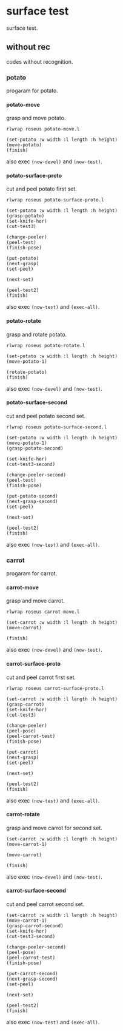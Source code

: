 # surface test
surface test.  

## without rec
codes without recognition.

### potato
progaram for potato.

#### potato-move
grasp and move potato.
```
rlwrap roseus potato-move.l

(set-potato :w width :l length :h height)
(move-potato)
(finish)
```
also exec `(now-devel)` and `(now-test)`.  

#### potato-surface-proto
cut and peel potato first set.  
```
rlwrap roseus potato-surface-proto.l

(set-potato :w width :l length :h height)
(grasp-potato)
(set-knife-hor)
(cut-test3)

(change-peeler)
(peel-test)
(finish-pose)

(put-potato)
(next-grasp)
(set-peel)

(next-set)

(peel-test2)
(finish)
```
also exec `(now-test)` and `(exec-all)`.  

#### potato-rotate
grasp and rotate potato.
```
rlwrap roseus potato-rotate.l

(set-potato :w width :l length :h height)
(move-potato-1)

(rotate-potato)
(finish)
```
also exec `(now-devel)` and `(now-test)`.  

#### potato-surface-second
cut and peel potato second set.
```
rlwrap roseus potato-surface-second.l

(set-potato :w width :l length :h height)
(move-potato-1)
(grasp-potato-second)

(set-knife-hor)
(cut-test3-second)

(change-peeler-second)
(peel-test)
(finish-pose)

(put-potato-second)
(next-grasp-second)
(set-peel)

(next-set)

(peel-test2)  
(finish)
```
also exec `(now-test)` and `(exec-all)`.  

### carrot
progaram for carrot.  

#### carrot-move
grasp and move carrot.
```
rlwrap roseus carrot-move.l

(set-carrot :w width :l length :h height)
(move-carrot)

(finish)
```
also exec `(now-devel)` and `(now-test)`.  

#### carrot-surface-proto
cut and peel carrot first set.  
```
rlwrap roseus carrot-surface-proto.l

(set-carrot :w width :l length :h height)
(grasp-carrot)
(set-knife-hor)
(cut-test3)

(change-peeler)
(peel-pose)
(peel-carrot-test)
(finish-pose)

(put-carrot)
(next-grasp)
(set-peel)

(next-set)

(peel-test2)
(finish)
```
also exec `(now-test)` and `(exec-all)`.  

#### carrot-rotate
grasp and move carrot for second set.
```
(set-carrot :w width :l length :h height)
(move-carrot-1)

(move-carrot)

(finish)
```
also exec `(now-devel)` and `(now-test)`.  

#### carrot-surface-second
cut and peel carrot second set.
```
(set-carrot :w width :l length :h height)
(move-carrot-1)
(grasp-carrot-second)
(set-knife-hor)
(cut-test3-second)

(change-peeler-second)
(peel-pose)
(peel-carrot-test)
(finish-pose)

(put-carrot-second)
(next-grasp-second)
(set-peel)

(next-set)

(peel-test2)
(finish)
```
also exec `(now-test)` and `(exec-all)`.  
